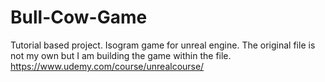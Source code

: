 # Bull-Cow-Game
Tutorial based project. Isogram game for unreal engine. The original file is not my own but I am building the game within the file.
https://www.udemy.com/course/unrealcourse/
